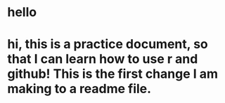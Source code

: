 # hello

# hi, this is a practice document, so that I can learn how to use r and github! This is the first change I am making to a readme file. 